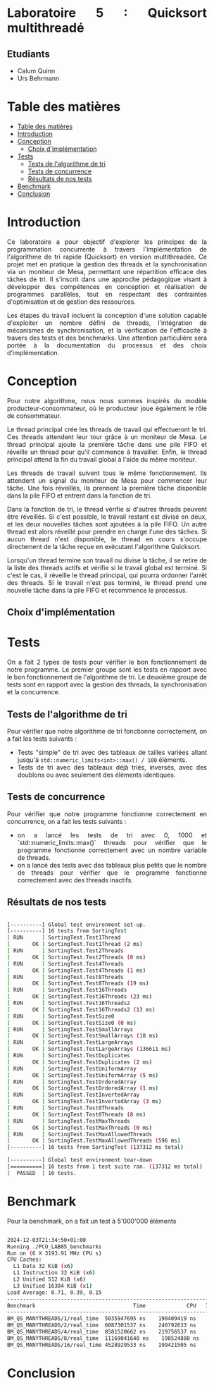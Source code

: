 <div align="justify" style="margin-right:25px;margin-left:25px">

# Laboratoire 5 : Quicksort multithreadé <!-- omit from toc -->

## Etudiants <!-- omit from toc -->

- Calum Quinn
- Urs Behrmann

# Table des matières

- [Table des matières](#table-des-matières)
- [Introduction](#introduction)
- [Conception](#conception)
  - [Choix d'implémentation](#choix-dimplémentation)
- [Tests](#tests)
  - [Tests de l'algorithme de tri](#tests-de-lalgorithme-de-tri)
  - [Tests de concurrence](#tests-de-concurrence)
  - [Résultats de nos tests](#résultats-de-nos-tests)
- [Benchmark](#benchmark)
- [Conclusion](#conclusion)

# Introduction

Ce laboratoire a pour objectif d'explorer les principes de la programmation concurrente à travers l'implémentation de l'algorithme de tri rapide (Quicksort) en version multithreadée. Ce projet met en pratique la gestion des threads et la synchronisation via un moniteur de Mesa, permettant une répartition efficace des tâches de tri. Il s'inscrit dans une approche pédagogique visant à développer des compétences en conception et réalisation de programmes parallèles, tout en respectant des contraintes d'optimisation et de gestion des ressources.

Les étapes du travail incluent la conception d'une solution capable d'exploiter un nombre défini de threads, l'intégration de mécanismes de synchronisation, et la vérification de l'efficacité à travers des tests et des benchmarks. Une attention particulière sera portée à la documentation du processus et des choix d'implémentation.

# Conception

Pour notre algorithme, nous nous sommes inspirés du modèle producteur-consommateur, où le producteur joue également le rôle de consommateur.

Le thread principal crée les threads de travail qui effectueront le tri. Ces threads attendent leur tour grâce à un moniteur de Mesa. Le thread principal ajoute la première tâche dans une pile FIFO et réveille un thread pour qu'il commence à travailler. Enfin, le thread principal attend la fin du travail global à l'aide du même moniteur.

Les threads de travail suivent tous le même fonctionnement. Ils attendent un signal du moniteur de Mesa pour commencer leur tâche. Une fois réveillés, ils prennent la première tâche disponible dans la pile FIFO et entrent dans la fonction de tri.

Dans la fonction de tri, le thread vérifie si d'autres threads peuvent être réveillés. Si c'est possible, le travail restant est divisé en deux, et les deux nouvelles tâches sont ajoutées à la pile FIFO. Un autre thread est alors réveillé pour prendre en charge l'une des tâches. Si aucun thread n'est disponible, le thread en cours s'occupe directement de la tâche reçue en exécutant l'algorithme Quicksort.

Lorsqu'un thread termine son travail ou divise la tâche, il se retire de la liste des threads actifs et vérifie si le travail global est terminé. Si c'est le cas, il réveille le thread principal, qui pourra ordonner l'arrêt des threads. Si le travail n'est pas terminé, le thread prend une nouvelle tâche dans la pile FIFO et recommence le processus.

## Choix d'implémentation



# Tests

On a fait 2 types de tests pour vérifier le bon fonctionnement de notre programme. Le premier groupe sont les tests en rapport avec le bon fonctionnement de l'algorithme de tri. Le deuxième groupe de tests sont en rapport avec la gestion des threads, la synchronisation et la concurrence.

## Tests de l'algorithme de tri

Pour vérifier que notre algorithme de tri fonctionne correctement, on a fait les tests suivants :

- Tests "simple" de tri avec des tableaux de tailles variées allant jusqu'à `std::numeric_limits<int>::max() / 100` éléments.
- Tests de tri avec des tableaux déjà triés, inversés, avec des doublons ou avec seulement des éléments identiques.

## Tests de concurrence

Pour vérifier que notre programme fonctionne correctement en concurrence, on a fait les tests suivants :

- on a lancé les tests de tri avec 0, 1000 et ´std::numeric_limits<int>::max()´ threads pour vérifier que le programme fonctionne correctement avec un nombre variable de threads.
- on a lancé des tests avec des tableaux plus petits que le nombre de threads pour vérifier que le programme fonctionne correctement avec des threads inactifs.

## Résultats de nos tests

```bash

[----------] Global test environment set-up.
[----------] 16 tests from SortingTest
[ RUN      ] SortingTest.Test1Thread
[       OK ] SortingTest.Test1Thread (2 ms)
[ RUN      ] SortingTest.Test2Threads
[       OK ] SortingTest.Test2Threads (0 ms)
[ RUN      ] SortingTest.Test4Threads
[       OK ] SortingTest.Test4Threads (1 ms)
[ RUN      ] SortingTest.Test8Threads
[       OK ] SortingTest.Test8Threads (19 ms)
[ RUN      ] SortingTest.Test16Threads
[       OK ] SortingTest.Test16Threads (23 ms)
[ RUN      ] SortingTest.Test16Threads2
[       OK ] SortingTest.Test16Threads2 (13 ms)
[ RUN      ] SortingTest.TestSize0
[       OK ] SortingTest.TestSize0 (0 ms)
[ RUN      ] SortingTest.TestSmallArrays
[       OK ] SortingTest.TestSmallArrays (18 ms)
[ RUN      ] SortingTest.TestLargeArrays
[       OK ] SortingTest.TestLargeArrays (136611 ms)
[ RUN      ] SortingTest.TestDuplicates
[       OK ] SortingTest.TestDuplicates (2 ms)
[ RUN      ] SortingTest.TestUniformArray
[       OK ] SortingTest.TestUniformArray (5 ms)
[ RUN      ] SortingTest.TestOrderedArray
[       OK ] SortingTest.TestOrderedArray (1 ms)
[ RUN      ] SortingTest.TestInvertedArray
[       OK ] SortingTest.TestInvertedArray (3 ms)
[ RUN      ] SortingTest.Test0Threads
[       OK ] SortingTest.Test0Threads (8 ms)
[ RUN      ] SortingTest.TestMaxThreads
[       OK ] SortingTest.TestMaxThreads (0 ms)
[ RUN      ] SortingTest.TestMaxAllowedThreads
[       OK ] SortingTest.TestMaxAllowedThreads (596 ms)
[----------] 16 tests from SortingTest (137312 ms total)

[----------] Global test environment tear-down
[==========] 16 tests from 1 test suite ran. (137312 ms total)
[  PASSED  ] 16 tests.

```

# Benchmark

Pour la benchmark, on a fait un test à 5'000'000 éléments

```bash

2024-12-03T21:34:50+01:00
Running ./PCO_LAB05_benchmarks
Run on (6 X 3193.91 MHz CPU s)
CPU Caches:
  L1 Data 32 KiB (x6)
  L1 Instruction 32 KiB (x6)
  L2 Unified 512 KiB (x6)
  L3 Unified 16384 KiB (x1)
Load Average: 0.71, 0.39, 0.15
-------------------------------------------------------------------------
Benchmark                               Time             CPU   Iterations
-------------------------------------------------------------------------
BM_QS_MANYTHREADS/1/real_time  5035947695 ns    190409419 ns            1
BM_QS_MANYTHREADS/2/real_time  6087301537 ns    240792633 ns            1
BM_QS_MANYTHREADS/4/real_time  8581520662 ns    219756537 ns            1
BM_QS_MANYTHREADS/8/real_time  11169041640 ns    198524880 ns            1
BM_QS_MANYTHREADS/16/real_time 4528929533 ns    199421505 ns            1

```

# Conclusion


</div>